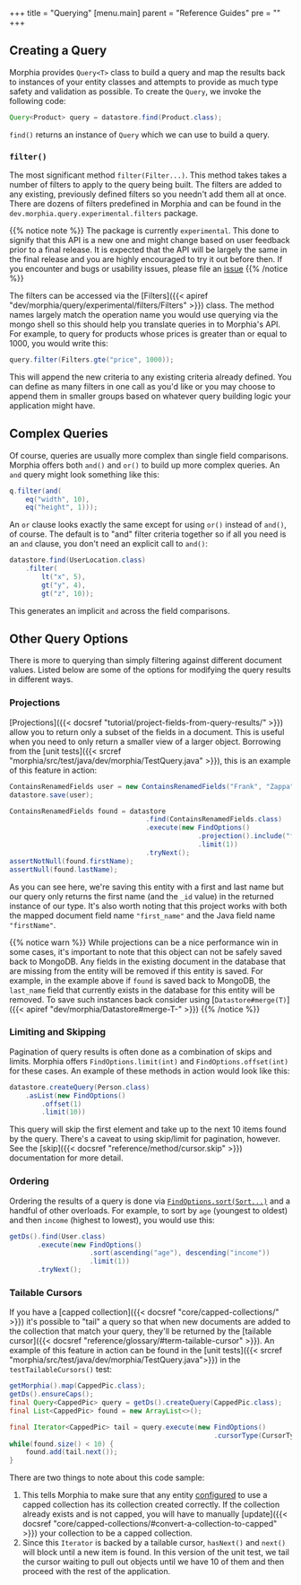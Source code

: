 +++
title = "Querying"
[menu.main]
  parent = "Reference Guides"
  pre = "<i class='fa fa-file-text-o'></i>"
+++

## Creating a Query

Morphia provides `Query<T>` class to build a query and map the results back to instances of your entity classes and attempts
 to provide as much type safety and validation as possible.  To create the `Query`, we invoke the following code:

```java
Query<Product> query = datastore.find(Product.class);
```

`find()` returns an instance of `Query` which we can use to build a query.

### `filter()`

The most significant method `filter(Filter...)`.  This method takes takes a number of filters to apply to the query being built.  The
 filters are added to any existing, previously defined filters so you needn't add them all at once.  There are dozens of filters
  predefined in Morphia and can be found in the `dev.morphia.query.experimental.filters` package.  
  
{{% notice note %}}
The package is currently `experimental`.  This done to signify that this API is a new one and might change based on user feedback
prior to a final release.  It is expected that the API will be largely the same in the final release and you are highly encouraged
to try it out before then.  If you encounter and bugs or usability issues, please file an 
[issue](https://github.com/MorphiaOrg/morphia/issues)
{{% /notice %}}

The filters can be accessed via the [Filters]({{< apiref "dev/morphia/query/experimental/filters/Filters" >}}) class.  The method names
 largely match the operation name you would use querying via the mongo shell so this should help you translate queries in to Morphia's
  API.  For example, to query for products whose prices is greater than or equal to 1000, you would write this:

```java
query.filter(Filters.gte("price", 1000));
```

This will append the new criteria to any existing criteria already defined.  You can define as many filters in one call as you'd like or
 you may choose to append them in smaller groups based on whatever query building logic your application might have.

## Complex Queries

Of course, queries are usually more complex than single field comparisons.  Morphia offers both `and()` and `or()` to build up more
complex queries.  An `and` query might look something like this:

```java
q.filter(and(
    eq("width", 10), 
    eq("height", 1)));
```

An `or` clause looks exactly the same except for using `or()` instead of `and()`, of course.  The default is to "and" filter criteria
 together so if all you need is an `and` clause, you don't need an explicit call to `and()`:

```java
datastore.find(UserLocation.class)
    .filter(
        lt("x", 5),
        gt("y", 4),
        gt("z", 10));
```

This generates an implicit `and` across the field comparisons.

## Other Query Options

There is more to querying than simply filtering against different document values.  Listed below are some of the options for modifying
the query results in different ways.

### Projections

[Projections]({{< docsref "tutorial/project-fields-from-query-results/" >}}) allow you to return only a subset of the fields in a
document.  This is useful when you need to only return a smaller view of a larger object.  Borrowing from the [unit tests]({{< srcref
"morphia/src/test/java/dev/morphia/TestQuery.java" >}}), this is an example of this feature in action:

```java
ContainsRenamedFields user = new ContainsRenamedFields("Frank", "Zappa");
datastore.save(user);

ContainsRenamedFields found = datastore
                                  .find(ContainsRenamedFields.class)
                                  .execute(new FindOptions()
                                               .projection().include("first_name")
                                               .limit(1))
                                  .tryNext();
assertNotNull(found.firstName);
assertNull(found.lastName);
```

As you can see here, we're saving this entity with a first and last name but our query only returns the first name (and the `_id` value) in
 the returned instance of our type.  It's also worth noting that this project works with both the mapped document field name
 `"first_name"` and the Java field name `"firstName"`.

{{% notice warn %}}
While projections can be a nice performance win in some cases, it's important to note that this object can not be safely saved back to
 MongoDB.  Any fields in the existing document in the database that are missing from the entity will be removed if this entity is
  saved. For example, in the example above if `found` is saved back to MongoDB, the `last_name` field that currently exists in the database
  for this entity will be removed.  To save such instances back consider using [`Datastore#merge(T)`]({{< apiref "dev/morphia/Datastore#merge-T-" >}})
{{% /notice %}}

### Limiting and Skipping

Pagination of query results is often done as a combination of skips and limits.  Morphia offers `FindOptions.limit(int)` and 
`FindOptions.offset(int)` for these cases.  An example of these methods in action would look like this:

```java
datastore.createQuery(Person.class)
    .asList(new FindOptions()
	    .offset(1)
	    .limit(10))
```

This query will skip the first element and take up to the next 10 items found by the query.  There's a caveat to using skip/limit for
pagination, however.  See the [skip]({{< docsref "reference/method/cursor.skip" >}}) documentation for more detail.

### Ordering

Ordering the results of a query is done via [`FindOptions.sort(Sort...)`](/javadoc/dev/morphia/query/Query.html#order-java.lang.String-) 
and a handful of other overloads. For example, to sort by `age` (youngest to oldest) and then `income` (highest to lowest), you would
 use this:

```java
getDs().find(User.class)
       .execute(new FindOptions()
                    .sort(ascending("age"), descending("income"))
                    .limit(1))
       .tryNext();
```

### Tailable Cursors

If you have a [capped collection]({{< docsref "core/capped-collections/" >}}) it's possible to "tail" a query so that when new documents
are added to the collection that match your query, they'll be returned by the [tailable cursor]({{< docsref
"reference/glossary/#term-tailable-cursor" >}}).  An example of this feature in action can be found in the [unit tests]({{< srcref
"morphia/src/test/java/dev/morphia/TestQuery.java">}}) in the `testTailableCursors()` test:

```java
getMorphia().map(CappedPic.class);
getDs().ensureCaps();                                                          // #1
final Query<CappedPic> query = getDs().createQuery(CappedPic.class);
final List<CappedPic> found = new ArrayList<>();

final Iterator<CappedPic> tail = query.execute(new FindOptions()
                                                   .cursorType(CursorType.Tailable));
while(found.size() < 10) {
	found.add(tail.next());                                                    // #2
}
```
There are two things to note about this code sample:

1.  This tells Morphia to make sure that any entity [configured](/guides/annotations/#entity) to use a capped collection has its collection
created correctly.  If the collection already exists and is not capped, you will have to manually [update]({{< docsref
"core/capped-collections/#convert-a-collection-to-capped" >}}) your collection to be a capped collection.
1.  Since this `Iterator` is backed by a tailable cursor, `hasNext()` and `next()` will block until a new item is found.  In this
version of the unit test, we tail the cursor waiting to pull out objects until we have 10 of them and then proceed with the rest of the
application.